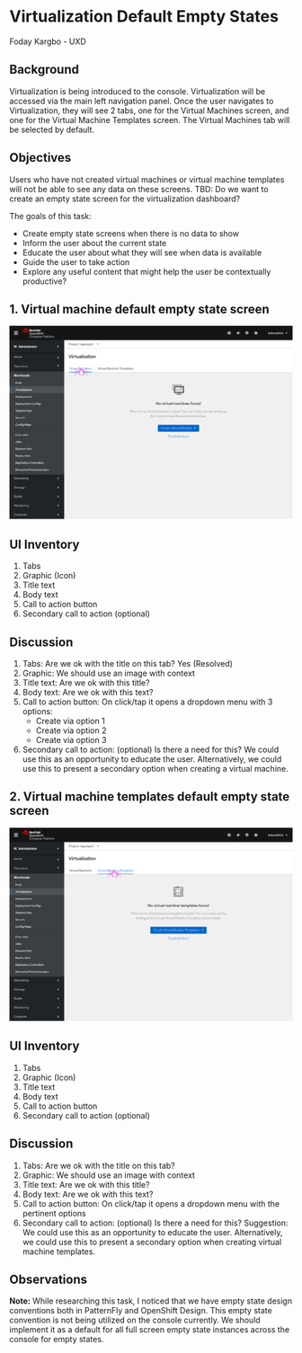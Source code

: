 # Virtualization Default Empty States
Foday Kargbo - UXD
## Background
Virtualization is being introduced to the console. Virtualization will be accessed via the main left navigation panel. Once the user navigates to Virtualization, they will see 2 tabs, one for the Virtual Machines screen, and one for the Virtual Machine Templates screen. The Virtual Machines tab will be selected by default.
## Objectives
Users who have not created virtual machines or virtual machine templates will not be able to see any data on these screens. 
TBD: Do we want to create an empty state screen for the virtualization dashboard?

The goals of this task:
- Create empty state screens when there is no data to show
- Inform the user about the current state
- Educate the user about what they will see when data is available
- Guide the user to take action
- Explore any useful content that might help the user be contextually productive?
## 1. Virtual machine default empty state screen
![Virtual machines empty state screen](img/virtual-machines-empty-state.png "Virtual machines empty state screen")
## UI Inventory
1. Tabs
2. Graphic (Icon)
3. Title text
4. Body text
5. Call to action button
6. Secondary call to action (optional)

## Discussion
1. Tabs: Are we ok with the title on this tab? Yes (Resolved)
2. Graphic: We should use an image with context 
3. Title text: Are we ok with this title?
4. Body text: Are we ok with this text?
5. Call to action button: On click/tap it opens a dropdown menu with 3 options:
    - Create via option 1
    - Create via option 2
    - Create via option 3
6. Secondary call to action: (optional) Is there a need for this? We could use this as an opportunity to educate the user. Alternatively, we could use this to present a secondary option when creating a virtual machine.

## 2. Virtual machine templates default empty state screen
![Virtual machine templates empty state screen](img/virtual-machine-templates-empty-state.png "Virtual machine templates empty state screen")
## UI Inventory
1. Tabs
2. Graphic (Icon)
3. Title text
4. Body text
5. Call to action button
6. Secondary call to action (optional)

## Discussion
1. Tabs: Are we ok with the title on this tab?
2. Graphic: We should use an image with context 
3. Title text: Are we ok with this title?
4. Body text: Are we ok with this text?
5. Call to action button: On click/tap it opens a dropdown menu with the pertinent options
6. Secondary call to action: (optional) Is there a need for this? Suggestion: We could use this as an opportunity to educate the user. Alternatively, we could use this to present a secondary option when creating virtual machine templates.
## Observations
**Note:** While researching this task, I noticed that we have empty state design conventions both in PatternFly and OpenShift Design. This empty state convention is not being utilized on the console currently. We should implement it as a default for all full screen empty state instances across the console for empty states.

